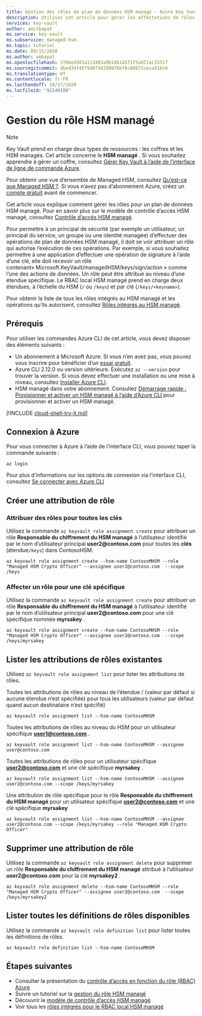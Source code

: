 ```yaml
---
title: Gestion des rôles de plan de données HSM managé - Azure Key Vault | Microsoft Docs
description: Utilisez cet article pour gérer les affectations de rôles pour votre HSM managé
services: key-vault
author: amitbapat
ms.service: key-vault
ms.subservice: managed-hsm
ms.topic: tutorial
ms.date: 09/15/2020
ms.author: ambapat
ms.openlocfilehash: 370be4501a113403a9b1db14571f5a021ac15517
ms.sourcegitcommit: dbe434f45f9d0f9d298076bf8c08672ceca416c6
ms.translationtype: HT
ms.contentlocale: fr-FR
ms.lasthandoff: 10/17/2020
ms.locfileid: "92149108"
---
```

# <a name="managed-hsm-role-management"></a>Gestion du rôle HSM managé

> [!NOTE]
> Key Vault prend en charge deux types de ressources : les coffres et les HSM managés. Cet article concerne le **HSM managé** . Si vous souhaitez apprendre à gérer un coffre, consultez [Gérer Key Vault à l’aide de l’interface de ligne de commande Azure](../general/manage-with-cli2.md).

Pour obtenir une vue d’ensemble de Managed HSM, consultez [Qu’est-ce que Managed HSM ?](overview.md). Si vous n’avez pas d’abonnement Azure, créez un [compte gratuit](https://azure.microsoft.com/free/?WT.mc_id=A261C142F) avant de commencer.

Cet article vous explique comment gérer les rôles pour un plan de données HSM managé. Pour en savoir plus sur le modèle de contrôle d’accès HSM managé, consultez [Contrôle d’accès HSM managé](access-control.md).

Pour permettre à un principal de sécurité (par exemple un utilisateur, un principal du service, un groupe ou une identité managée) d’effectuer des opérations de plan de données HSM managé, il doit se voir attribuer un rôle qui autorise l’exécution de ces opérations. Par exemple, si vous souhaitez permettre à une application d’effectuer une opération de signature à l’aide d’une clé, elle doit recevoir un rôle contenant« Microsoft.KeyVault/managedHSM/keys/sign/action » comme l’une des actions de données. Un rôle peut être attribué au niveau d’une étendue spécifique. Le RBAC local HSM managé prend en charge deux étendues, à l’échelle du HSM (`/` ou `/keys`) et par clé (`/keys/<keyname>`).

Pour obtenir la liste de tous les rôles intégrés au HSM managé et les opérations qu’ils autorisent, consultez [Rôles intégrés au HSM managé](built-in-roles.md).

## <a name="prerequisites"></a>Prérequis

Pour utiliser les commandes Azure CLI de cet article, vous devez disposer des éléments suivants :

* Un abonnement à Microsoft Azure. Si vous n’en avez pas, vous pouvez vous inscrire pour bénéficier d’un [essai gratuit](https://azure.microsoft.com/pricing/free-trial).
* Azure CLI 2.12.0 ou version ultérieure. Exécutez `az --version` pour trouver la version. Si vous devez effectuer une installation ou une mise à niveau, consultez [Installer Azure CLI]( /cli/azure/install-azure-cli).
* HSM managé dans votre abonnement. Consultez [Démarrage rapide : Provisionner et activer un HSM managé à l’aide d’Azure CLI](quick-create-cli.md) pour provisionner et activer un HSM managé.

[!INCLUDE [cloud-shell-try-it.md](../../../includes/cloud-shell-try-it.md)]

## <a name="sign-in-to-azure"></a>Connexion à Azure

Pour vous connecter à Azure à l’aide de l’interface CLI, vous pouvez taper la commande suivante :

```azurecli
az login
```

Pour plus d’informations sur les options de connexion via l’interface CLI, consultez [Se connecter avec Azure CLI](/cli/azure/authenticate-azure-cli?view=azure-cli-latest&preserve-view=true)

## <a name="create-a-new-role-assignment"></a>Créer une attribution de rôle

### <a name="assign-roles-for-all-keys"></a>Attribuer des rôles pour toutes les clés

Utilisez la commande `az keyvault role assignment create` pour attribuer un rôle **Responsable du chiffrement du HSM managé** à l’utilisateur identifié par le nom d’utilisateur principal **user2\@contoso.com** pour toutes les **clés** (étendue`/keys`) dans ContosoHSM.

```azurecli-interactive
az keyvault role assignment create --hsm-name ContosoMHSM --role "Managed HSM Crypto Officer" --assignee user2@contoso.com  --scope /keys
```

### <a name="assign-role-for-a-specific-key"></a>Affecter un rôle pour une clé spécifique

Utilisez la commande `az keyvault role assignment create` pour attribuer un rôle **Responsable du chiffrement du HSM managé** à l’utilisateur identifié par le nom d’utilisateur principal **user2\@contoso.com** pour une clé spécifique nommée **myrsakey** .

```azurecli-interactive
az keyvault role assignment create --hsm-name ContosoMHSM --role "Managed HSM Crypto Officer" --assignee user2@contoso.com  --scope /keys/myrsakey
```

## <a name="list-existing-role-assignments"></a>Lister les attributions de rôles existantes

Utilisez `az keyvault role assignment list` pour lister les attributions de rôles.

Toutes les attributions de rôles au niveau de l’étendue / (valeur par défaut si aucune étendue n’est spécifiée) pour tous les utilisateurs (valeur par défaut quand aucun destinataire n’est spécifié)

```azurecli-interactive
az keyvault role assignment list --hsm-name ContosoMHSM
```

Toutes les attributions de rôles au niveau du HSM pour un utilisateur spécifique **user1@contoso.com** .

```azurecli-interactive
az keyvault role assignment list --hsm-name ContosoMHSM --assignee user@contoso.com
```

Toutes les attributions de rôles pour un utilisateur spécifique **user2@contoso.com** et une clé spécifique **myrsakey** .

```azurecli-interactive
az keyvault role assignment list --hsm-name ContosoMHSM --assignee user2@contoso.com --scope /keys/myrsakey
```

Une attribution de rôle spécifique pour le rôle **Responsable du chiffrement du HSM managé** pour un utilisateur spécifique **user2@contoso.com** et une clé spécifique **myrsakey**


```azurecli-interactive
az keyvault role assignment list --hsm-name ContosoMHSM --assignee user2@contoso.com --scope /keys/myrsakey --role "Managed HSM Crypto Officer"
```

## <a name="delete-a-role-assignment"></a>Supprimer une attribution de rôle

Utilisez la commande `az keyvault role assignment delete` pour supprimer un rôle **Responsable du chiffrement du HSM managé** attribué à l’utilisateur **user2\@contoso.com** pour la clé **myrsakey2** .

```azurecli-interactive
az keyvault role assignment delete --hsm-name ContosoMHSM --role "Managed HSM Crypto Officer" --assignee user2@contoso.com  --scope /keys/myrsakey2
```

## <a name="list-all-available-role-definitions"></a>Lister toutes les définitions de rôles disponibles

Utilisez la commande `az keyvault role definition list` pour lister toutes les définitions de rôles.

```azurecli-interactive
az keyvault role definition list --hsm-name ContosoMHSM
```

## <a name="next-steps"></a>Étapes suivantes

- Consulter la présentation du [contrôle d’accès en fonction du rôle (RBAC) Azure](../../role-based-access-control/overview.md)
- Suivre un tutoriel sur la [gestion du rôle HSM managé](role-management.md)
- Découvrir le [modèle de contrôle d’accès HSM managé](access-control.md)
- Voir tous les [rôles intégrés pour le RBAC local HSM managé](built-in-roles.md)
